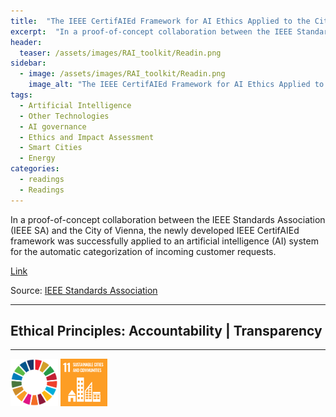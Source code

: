 ```yaml
---
title:  "The IEEE CertifAIEd Framework for AI Ethics Applied to the City of Vienna"  
excerpt:  "In a proof-of-concept collaboration between the IEEE Standards Association (IEEE SA) and the City of Vienna, the newly developed IEEE CertifAIEd framework was successfully applied to an artificial intelligence (AI) system for the automatic  (...)"  
header:
  teaser: /assets/images/RAI_toolkit/Readin.png
sidebar:
  - image: /assets/images/RAI_toolkit/Readin.png
    image_alt: "The IEEE CertifAIEd Framework for AI Ethics Applied to the City of Vienna"
tags:
  - Artificial Intelligence
  - Other Technologies
  - AI governance
  - Ethics and Impact Assessment
  - Smart Cities
  - Energy
categories:
  - readings
  - Readings
---
```

In a proof-of-concept collaboration between the IEEE Standards Association (IEEE SA) and the City of Vienna, the newly developed IEEE CertifAIEd framework was successfully applied to an artificial intelligence (AI) system for the automatic categorization of incoming customer requests.

[Link](https://standards.ieee.org/beyond-standards/the-ieee-certifaied-framework-for-ai-ethics-applied-to-the-city-of-vienna/?_gl=1*bduwrt*_ga*MTQyNzk5ODg0LjE2OTc3MTQzMTg.*_ga_M0JHQYTS84*MTcwMDQxMjMzNS4yLjAuMTcwMDQxMjMzNS42MC4wLjA.)

Source: [IEEE Standards Association](https://standards.ieee.org/)

<hr>
<h2>Ethical Principles: Accountability | Transparency</h2>
<hr>

<img src="/assets/images/sdg/SDG_Wheel_WEB/SDG_Wheel_WEB.png" width="15%"/>
<img src="/assets/images/sdg/SDG_Icons_2019_WEB/E-WEB-Goal-11.png" Width = "15%"/>
